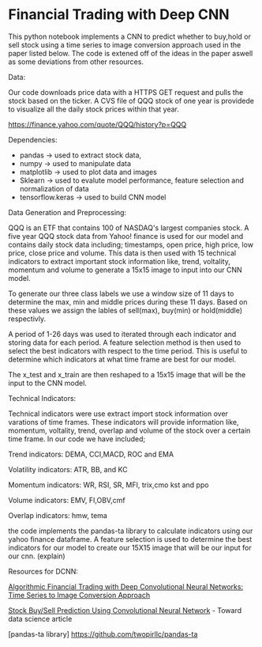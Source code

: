 # Financial Trading with Deep CNN


This python notebook implements a CNN to predict whether to buy,hold or sell stock using a time series to image conversion approach used in the paper listed below. The code is extened off of the ideas in the paper aswell as some deviations from other resources. 

Data: 

Our code downloads price data with a HTTPS GET request and pulls the stock based on the ticker. 
A CVS file of QQQ stock of one year is providede to visualize all the daily stock prices within that year.

https://finance.yahoo.com/quote/QQQ/history?p=QQQ

Dependencies: 
 
  * pandas -> used to extract stock data, 
  * numpy ->  used to manipulate data 
  * matplotlib -> used to plot data and images 
  * Sklearn -> used to evalute model performance, feature selection and normalization of data 
  * tensorflow.keras -> used to build CNN model 

Data Generation and Preprocessing: 

QQQ is an ETF that contains 100 of NASDAQ's largest companies stock. A five year QQQ stock data from Yahoo! finance is used for our model and contains daily stock data including; timestamps, open price, high price, low price, close price and volume. This data is then used with 15 technical indicators to extract important stock information like, trend, voltality, momentum and volume to generate a 15x15 image to input into our CNN model. 

To generate our three class labels we use a window size of 11 days to determine the max, min and middle prices during these 11 days. Based on these values we assign the lables of sell(max), buy(min) or hold(middle) respectivly. 

A period of 1-26 days was used to iterated through each indicator and storing data for each period. A feature selection method is then used to select the best indicators with respect to the time period. This is useful to determine which indicators at what time frame are best for our model. 

The x_test and x_train are then reshaped to a 15x15 image that will be the input to the CNN model. 


Technical Indicators: 

Technical indicators were use extract import stock information over varations of time frames. These indicators will provide information like, momentum, voltality, trend, overlap and volume of the stock over a certain time frame. In our code we have included; 
  
   Trend indicators: DEMA, CCI,MACD, ROC and EMA 
   
   Volatility indicators: ATR, BB, and KC 
   
   Momentum indicators: WR, RSI, SR, MFI, trix,cmo kst and ppo
   
   Volume indicators: EMV, FI,OBV,cmf
   
   Overlap indicators: hmw, tema

the code implements the pandas-ta library to calculate indicators using our yahoo finance dataframe. A feature selection is used to determine the best indicators for our model to create our 15X15 image that will be our input for our cnn. (explain) 


Resources for DCNN:

[Algorithmic Financial Trading with Deep Convolutional Neural Networks: Time Series to Image Conversion Approach](https://www.researchgate.net/publication/324802031_Algorithmic_Financial_Trading_with_Deep_Convolutional_Neural_Networks_Time_Series_to_Image_Conversion_Approach)

[Stock Buy/Sell Prediction Using Convolutional Neural Network](https://towardsdatascience.com/stock-market-action-prediction-with-convnet-8689238feae3) - Toward data science article

[pandas-ta library] https://github.com/twopirllc/pandas-ta


